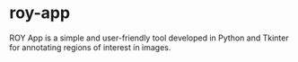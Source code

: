 # roy-app
ROY App is a simple and user-friendly tool developed in Python and Tkinter for annotating regions of interest in images.
